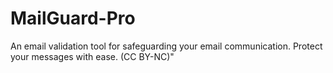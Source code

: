 # MailGuard-Pro
An email validation tool for safeguarding your email communication. Protect your messages with ease. (CC BY-NC)"
